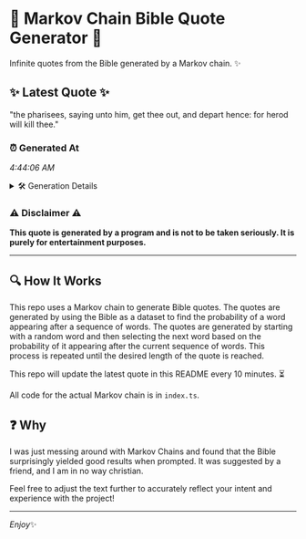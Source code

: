 # 📖 Markov Chain Bible Quote Generator 📖

Infinite quotes from the Bible generated by a Markov chain. ✨

## ✨ Latest Quote ✨
"the pharisees, saying unto him, get thee out, and depart hence: for herod will kill thee."

### ⏰ Generated At
*4:44:06 AM*

<details>
    <summary>🛠️ Generation Details</summary>
    <p>
        <strong>🌱 Seed:</strong> the<br>
        <strong>🔄 Iterations:</strong> 15<br>
        <strong>📜 Context History:</strong><br>[ the ]: pharisees,<br>[ the, pharisees, ]: saying<br>[ the, pharisees,, saying ]: unto<br>[ the, pharisees,, saying, unto ]: him,<br>[ the, pharisees,, saying, unto, him, ]: get<br>[ the, pharisees,, saying, unto, him,, get ]: thee<br>[ pharisees,, saying, unto, him,, get, thee ]: out,<br>[ saying, unto, him,, get, thee, out, ]: and<br>[ unto, him,, get, thee, out,, and ]: depart<br>[ him,, get, thee, out,, and, depart ]: hence:<br>[ get, thee, out,, and, depart, hence: ]: for<br>[ thee, out,, and, depart, hence:, for ]: herod<br>[ out,, and, depart, hence:, for, herod ]: will<br>[ and, depart, hence:, for, herod, will ]: kill<br>[ depart, hence:, for, herod, will, kill ]: thee.<br>
    </p>
</details>

### ⚠️ Disclaimer ⚠️
**This quote is generated by a program and is not to be taken seriously. It is purely for entertainment purposes.**

---

## 🔍 How It Works

This repo uses a Markov chain to generate Bible quotes. The quotes are generated by using the Bible as a dataset to find the probability of a word appearing after a sequence of words. The quotes are generated by starting with a random word and then selecting the next word based on the probability of it appearing after the current sequence of words. This process is repeated until the desired length of the quote is reached.

This repo will update the latest quote in this README every 10 minutes. ⏳

All code for the actual Markov chain is in `index.ts`.

## ❓ Why

I was just messing around with Markov Chains and found that the Bible surprisingly yielded good results when prompted. 
It was suggested by a friend, and I am in no way christian.

Feel free to adjust the text further to accurately reflect your intent and experience with the project!

---

*Enjoy*✨
